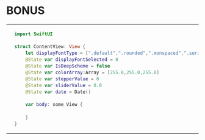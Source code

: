 <h1>BONUS</h1>
<table>
  <tr>
    <td>
      <img src="https://raw.githubusercontent.com/didi816l/yzu-1101422-swift/main/IMG_0370.jpg">
    </td>
    <td>
      
```swift
import SwiftUI

struct ContentView: View {
    let displayFontType = [".default",".rounded",".monspaced",".serif"]
    @State var displayFontSelected = 0
    @State var IsDeepScheme = false
    @State var colorArray:Array = [255.0,255.0,255.0]
    @State var stepperValue = 0
    @State var sliderValue = 0.0
    @State var date = Date()
    
    var body: some View {
        
    }
}

  ```
   
  </tr>
</table>
